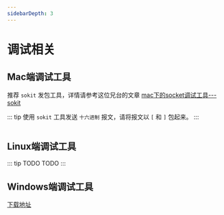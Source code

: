 ```yaml
---
sidebarDepth: 3
---
```


# 调试相关

## Mac端调试工具

推荐 `sokit` 发包工具，详情请参考这位兄台的文章 [mac下的socket调试工具---sokit](https://www.jianshu.com/p/d21006dcc4b7)

::: tip
使用 `sokit` 工具发送 `十六进制` 报文，请将报文以 `[` 和 `]` 包起来。
:::

<p class="">
    <img :src="$withBase('/img/sokit-help.png')"/>
</p>

## Linux端调试工具

::: tip TODO
TODO
:::

## Windows端调试工具

[下载地址](https://github.com/hylexus/jt-808-protocol/tree/master/%E8%B0%83%E8%AF%95%E5%B7%A5%E5%85%B7)

<p class="">
    <img :src="$withBase('/img/windows-net-asset.png')"/>
</p>
